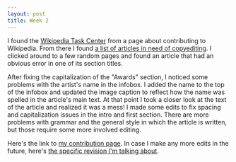 ```yaml
---
layout: post
title: Week 2
---
```


I found the [Wikipedia Task Center](https://en.wikipedia.org/wiki/Wikipedia:Task_Center) from a page about contributing to Wikipedia. From there I found [a list of articles in need of copyediting](https://en.wikipedia.org/wiki/Category:Wikipedia_articles_needing_copy_edit). I clicked around to a few random pages and found an article that had an obvious error in one of its section titles.

After fixing the capitalization of the "Awards" section, I noticed some problems with the artist's name in the infobox. I added the name to the top of the infobox and updated the image caption to reflect how the name was spelled in the article's main text. At that point I took a closer look at the text of the article and realized it was a mess! I made some edits to fix spacing and capitalization issues in the intro and first section. There are more problems with grammar and the general style in which the article is written, but those require some more involved editing.

Here's the link to [my contribution page](https://en.wikipedia.org/wiki/Special:Contributions/Felixplajer).
In case I make any more edits in the future, here's [the specific revision I'm talking about](https://en.wikipedia.org/w/index.php?title=Keikhosro_Khoroush&oldid=825214340).
